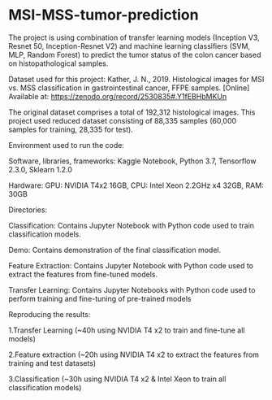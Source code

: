 # MSI-MSS-tumor-prediction
The project is using combination of transfer learning models (Inception V3, Resnet 50, Inception-Resnet V2) and machine learning classifiers (SVM, MLP, Random Forest) to predict the tumor status of the colon cancer based on histopathological samples.

Dataset used for this project:
Kather, J. N., 2019. Histological images for MSI vs. MSS classification in gastrointestinal cancer, FFPE samples. [Online] Available at: https://zenodo.org/record/2530835#.Y1fEBHbMKUn

The original dataset comprises a total of 192,312 histological images. This project used reduced dataset consisting of 88,335 samples (60,000 samples for training, 28,335 for test).

Environment used to run the code:

Software, libraries, frameworks: Kaggle Notebook, Python 3.7, Tensorflow 2.3.0, Sklearn 1.2.0

Hardware: GPU: NVIDIA T4x2 16GB, CPU: Intel Xeon 2.2GHz x4 32GB, RAM: 30GB

Directories:
	
Classification: Contains Jupyter Notebook with Python code used to train classification models.
 
Demo: Contains demonstration of the final classification model.

Feature Extraction: Contains Jupyter Notebook with Python code used to extract the features from fine-tuned models.
  
Transfer Learning: Contains Jupyter Notebooks with Python code used to perform training and fine-tuning of pre-trained models

Reproducing the results:

1.Transfer Learning (~40h using NVIDIA T4 x2 to train and fine-tune all models)
  
2.Feature extraction (~20h using NVIDIA T4 x2 to extract the features from training and test datasets)
  
3.Classification (~30h using NVIDIA T4 x2 & Intel Xeon to train all classification models)
